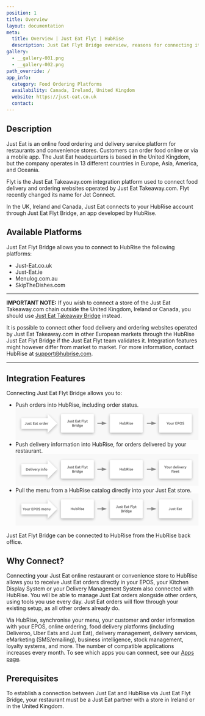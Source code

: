 ```yaml
---
position: 1
title: Overview
layout: documentation
meta:
  title: Overview | Just Eat Flyt | HubRise
  description: Just Eat Flyt Bridge overview, reasons for connecting it to HubRise and summary of integrated features. Synchronise data between your EPOS and your apps.
gallery:
  - __gallery-001.png
  - __gallery-002.png
path_override: /
app_info:
  category: Food Ordering Platforms
  availability: Canada, Ireland, United Kingdom
  website: https://just-eat.co.uk
  contact:
---
```


## Description

Just Eat is an online food ordering and delivery service platform for restaurants and convenience stores. Customers can order food online or via a mobile app. The Just Eat headquarters is based in the United Kingdom, but the company operates in 13 different countries in Europe, Asia, America, and Oceania.

Flyt is the Just Eat Takeaway.com integration platform used to connect food delivery and ordering websites operated by Just Eat Takeaway.com. Flyt recently changed its name for Jet Connect.

In the UK, Ireland and Canada, Just Eat connects to your HubRise account through Just Eat Flyt Bridge, an app developed by HubRise. 

## Available Platforms

Just Eat Flyt Bridge allows you to connect to HubRise the following platforms:

- Just-Eat.co.uk
- Just-Eat.ie
- Menulog.com.au
- SkipTheDishes.com

---

**IMPORTANT NOTE:** If you wish to connect a store of the Just Eat Takeaway.com chain outside the United Kingdom, Ireland or Canada, you should use [Just Eat Takeaway Bridge](/apps/just-eat-takeaway/) instead. 

It is possible to connect other food delivery and ordering websites operated by Just Eat Takeaway.com in other European markets through the HubRise Just Eat Flyt Bridge if the Just Eat Flyt team validates it. Integration features might however differ from market to market. For more information, contact HubRise at [support@hubrise.com](mailto:support@hubrise.com).

---

## Integration Features

Connecting Just Eat Flyt Bridge allows you to:

- Push orders into HubRise, including order status.
  ![Diagram of the connection flow between Just Eat, Just Eat Flyt Bridge, and HubRise for receiving orders](../images/000-en-2x-just-eat-connection-diagram.png)
- Push delivery information into HubRise, for orders delivered by your restaurant.
  ![Diagram of the connection flow between Just Eat, Just Eat Flyt Bridge, and HubRise for handling delivery information](../images/009-en-2x-just-eat-delivery-fleet-diagram.png)
- Pull the menu from a HubRise catalog directly into your Just Eat store.
  ![Diagram of the connection flow between Just Eat, Just Eat Flyt Bridge, and HubRise for pulling the menu](../images/010-en-2x-just-eat-menu-push-diagram.png)

Just Eat Flyt Bridge can be connected to HubRise from the HubRise back office.

## Why Connect?

Connecting your Just Eat online restaurant or convenience store to HubRise allows you to receive Just Eat orders directly in your EPOS, your Kitchen Display System or your Delivery Management System also connected with HubRise.
You will be able to manage Just Eat orders alongside other orders, using tools you use every day. Just Eat orders will flow through your existing setup, as all other orders already do.

Via HubRise, synchronise your menu, your customer and order information with your EPOS, online ordering, food delivery platforms (including Deliveroo, Uber Eats and Just Eat), delivery management, delivery services, eMarketing (SMS/emailing), business intelligence, stock management, loyalty systems, and more. The number of compatible applications increases every month. To see which apps you can connect, see our [Apps page](/apps).

## Prerequisites

To establish a connection between Just Eat and HubRise via Just Eat Flyt Bridge, your restaurant must be a Just Eat partner with a store in Ireland or in the United Kingdom.
